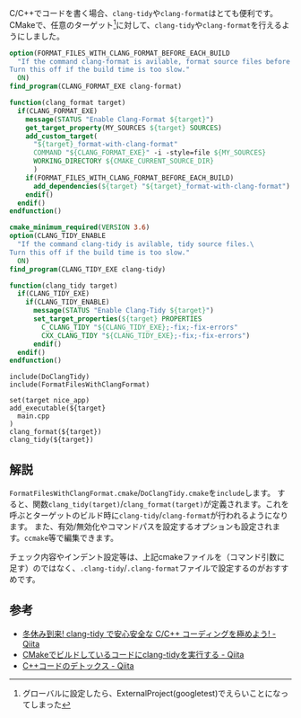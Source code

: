 <!--
title:   cmakeを使って、clang-tidyやclang-formatを行う
tags:    C,C++,CMake,clang-format,clang-tidy
id:      f8548ee9bab78f18cd25
private: false
-->
C/C++でコードを書く場合、`clang-tidy`や`clang-format`はとても便利です。
CMakeで、任意のターゲット[^1]に対して、`clang-tidy`や`clang-format`を行えるようにしました。

[^1]: グローバルに設定したら、ExternalProject(googletest)でえらいことになってしまった

```cmake:FormatFilesWithClangFormat.cmake
option(FORMAT_FILES_WITH_CLANG_FORMAT_BEFORE_EACH_BUILD
  "If the command clang-format is avilable, format source files before each build.\
Turn this off if the build time is too slow."
  ON)
find_program(CLANG_FORMAT_EXE clang-format)

function(clang_format target)
  if(CLANG_FORMAT_EXE)
    message(STATUS "Enable Clang-Format ${target}")
    get_target_property(MY_SOURCES ${target} SOURCES)
    add_custom_target(
      "${target}_format-with-clang-format"
      COMMAND "${CLANG_FORMAT_EXE}" -i -style=file ${MY_SOURCES}
      WORKING_DIRECTORY ${CMAKE_CURRENT_SOURCE_DIR}
      )
    if(FORMAT_FILES_WITH_CLANG_FORMAT_BEFORE_EACH_BUILD)
      add_dependencies(${target} "${target}_format-with-clang-format")
    endif()
  endif()
endfunction()
```

```cmake:DoClangTidy.cmake
cmake_minimum_required(VERSION 3.6)
option(CLANG_TIDY_ENABLE
  "If the command clang-tidy is avilable, tidy source files.\
Turn this off if the build time is too slow."
  ON)
find_program(CLANG_TIDY_EXE clang-tidy)

function(clang_tidy target)
  if(CLANG_TIDY_EXE)
    if(CLANG_TIDY_ENABLE)
      message(STATUS "Enable Clang-Tidy ${target}")
      set_target_properties(${target} PROPERTIES
        C_CLANG_TIDY "${CLANG_TIDY_EXE};-fix;-fix-errors"
        CXX_CLANG_TIDY "${CLANG_TIDY_EXE};-fix;-fix-errors")
      endif()
  endif()
endfunction()
```

```cmake:使い方
include(DoClangTidy)
include(FormatFilesWithClangFormat)

set(target nice_app)
add_executable(${target}
  main.cpp
)
clang_format(${target})
clang_tidy(${target})
```

## 解説
`FormatFilesWithClangFormat.cmake`/`DoClangTidy.cmake`を`include`します。
すると、関数`clang_tidy(target)`/`clang_format(target)`が定義されます。これを呼ぶとターゲットのビルド時に`clang-tidy`/`clang-format`が行われるようになります。
また、有効/無効化やコマンドパスを設定するオプションも設定されます。`ccmake`等で編集できます。

チェック内容やインデント設定等は、上記cmakeファイルを（コマンド引数に足す）のではなく、`.clang-tidy`/`.clang-format`ファイルで設定するのがおすすめです。

## 参考

- [冬休み到来! clang-tidy で安心安全な C/C++ コーディングを極めよう! - Qiita](/syoyo/items/0e75410c44ed73d4bdd7)
- [CMakeでビルドしているコードにclang-tidyを実行する - Qiita](/yoyomion/items/8ff1f5a63b4b4f757732)
- [C++コードのデトックス - Qiita](https://qiita.com/MitsutakaTakeda/items/6b9966f890cc9b944d75)